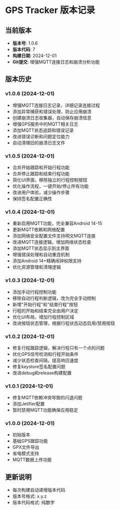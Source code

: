 # GPS Tracker 版本记录

## 当前版本
- **版本号**: 1.0.6
- **版本代码**: 7
- **构建日期**: 2024-12-01
- **Git提交**: 增强MQTT连接日志和崩溃分析功能

## 版本历史

### v1.0.6 (2024-12-01)
- 增强MQTT连接日志记录，详细记录连接过程
- 添加异常捕获和错误处理，防止应用崩溃
- 创建崩溃日志收集器，自动保存崩溃信息
- 增强GPS服务中的MQTT相关日志
- 添加MQTT状态追踪和错误记录
- 改进错误诊断和问题定位能力
- 自动清理旧的崩溃日志文件

### v1.0.5 (2024-12-01)
- 合并开始跟踪和开始行程功能
- 合并停止跟踪和结束行程功能
- 简化UI界面，移除独立的行程控制按钮
- 优化操作流程，一键开始/停止所有功能
- 改进用户体验，减少操作步骤
- 保持签名配置正确性

### v1.0.4 (2024-12-01)
- 重新启用MQTT功能，完全兼容Android 14-15
- 更新MQTT依赖和网络配置
- 添加网络安全配置文件支持明文MQTT连接
- 改进MQTT连接逻辑，增加网络状态检查
- 添加MQTT状态显示到主界面
- 增强错误处理和自动重连机制
- 添加Android 14+精确闹钟权限支持
- 优化资源管理和清理逻辑

### v1.0.3 (2024-12-01)
- 添加手动行程控制功能
- 移除自动行程判断逻辑，改为完全手动控制
- 新增"开始行程"和"结束行程"按钮
- 行程的开始和结束完全由用户决定
- 优化UI布局，增加行程控制区域
- 改进按钮状态管理，根据行程状态动态启用/禁用按钮

### v1.0.2 (2024-12-01)
- 修复行程跟踪逻辑，解决行程只有一个点的问题
- 优化GPS信号检测和行程开始条件
- 减少状态检查间隔，提高响应速度
- 修复keystore签名配置问题
- 改进debug和release构建配置

### v1.0.1 (2024-12-01)
- 修复MQTT依赖冲突导致的闪退问题
- 添加Jetifier配置
- 暂时禁用MQTT功能确保应用稳定

### v1.0.0 (2024-12-01)
- 初始版本
- 基础GPS跟踪功能
- GPX文件导出
- 省电模式支持
- MQTT数据上传功能

## 更新说明
- 每次构建自动递增版本代码
- 版本号格式: x.y.z
- 版本代码格式: 纯数字
